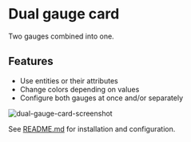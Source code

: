 # Dual gauge card

Two gauges combined into one.

## Features
* Use entities or their attributes
* Change colors depending on values
* Configure both gauges at once and/or separately


![dual-gauge-card-screenshot](https://user-images.githubusercontent.com/2353088/43733272-5f59d8fe-99b4-11e8-8161-0c55e096b862.png)


See [README.md](https://github.com/custom-cards/dual-gauge-card/blob/master/README.md) for installation and configuration.

